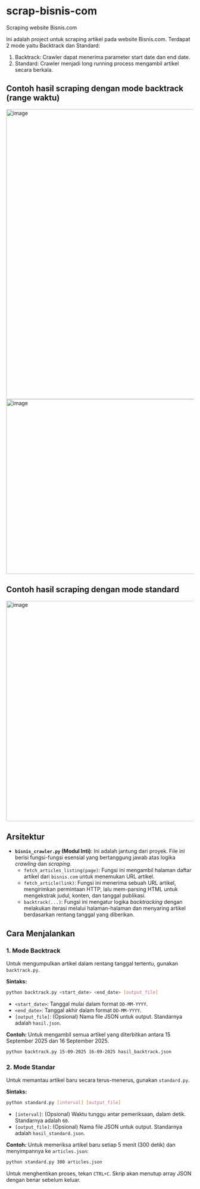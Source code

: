 # scrap-bisnis-com
Scraping website Bisnis.com

Ini adalah project untuk scraping artikel pada website Bisnis.com. Terdapat 2 mode yaitu Backtrack dan Standard:
1. Backtrack: Crawler dapat menerima parameter start date dan end date.
2. Standard: Crawler menjadi long running process mengambil artikel secara berkala.

## **Contoh hasil scraping dengan mode backtrack (range waktu)**
<img width="1630" height="776" alt="image" src="https://github.com/user-attachments/assets/bf54a0b7-4c9f-4119-b104-c929dcb787f7" />


<img width="1730" height="468" alt="image" src="https://github.com/user-attachments/assets/7877fd7a-db86-4981-9438-8cdbb86f6e92" />

## **Contoh hasil scraping dengan mode standard**
<img width="1444" height="590" alt="image" src="https://github.com/user-attachments/assets/9ec9446a-ca50-4b40-a911-75e11e737d55" />

## Arsitektur
* **`bisnis_crawler.py` (Modul Inti)**: Ini adalah jantung dari proyek. File ini berisi fungsi-fungsi esensial yang bertanggung jawab atas logika *crawling* dan *scraping*.
    * `fetch_articles_listing(page)`: Fungsi ini mengambil halaman daftar artikel dari `bisnis.com` untuk menemukan URL artikel.
    * `fetch_article(link)`: Fungsi ini menerima sebuah URL artikel, mengirimkan permintaan HTTP, lalu mem-parsing HTML untuk mengekstrak judul, konten, dan tanggal publikasi.
    * `backtrack(...)`: Fungsi ini mengatur logika *backtracking* dengan melakukan iterasi melalui halaman-halaman dan menyaring artikel berdasarkan rentang tanggal yang diberikan.
 
## Cara Menjalankan

### 1. Mode Backtrack

Untuk mengumpulkan artikel dalam rentang tanggal tertentu, gunakan `backtrack.py`.

**Sintaks:**
```bash
python backtrack.py <start_date> <end_date> [output_file]
```
* `<start_date>`: Tanggal mulai dalam format `DD-MM-YYYY`.
* `<end_date>`: Tanggal akhir dalam format `DD-MM-YYYY`.
* `[output_file]`: (Opsional) Nama file JSON untuk output. Standarnya adalah `hasil.json`.

**Contoh:**
Untuk mengambil semua artikel yang diterbitkan antara 15 September 2025 dan 16 September 2025.
```bash
python backtrack.py 15-09-2025 16-09-2025 hasil_backtrack.json
```

### 2. Mode Standar

Untuk memantau artikel baru secara terus-menerus, gunakan `standard.py`.

**Sintaks:**
```bash
python standard.py [interval] [output_file]
```
* `[interval]`: (Opsional) Waktu tunggu antar pemeriksaan, dalam detik. Standarnya adalah `60`.
* `[output_file]`: (Opsional) Nama file JSON untuk output. Standarnya adalah `hasil_standard.json`.

**Contoh:**
Untuk memeriksa artikel baru setiap 5 menit (300 detik) dan menyimpannya ke `articles.json`:
```bash
python standard.py 300 articles.json
```
Untuk menghentikan proses, tekan `CTRL+C`. Skrip akan menutup array JSON dengan benar sebelum keluar.




